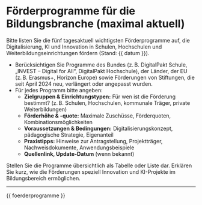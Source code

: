 # Förderprogramme für die Bildungsbranche (maximal aktuell)

Bitte listen Sie die fünf tagesaktuell wichtigsten Förderprogramme auf,
die Digitalisierung, KI und Innovation in Schulen, Hochschulen und Weiterbildungseinrichtungen fördern (Stand: {{ datum }}).

- Berücksichtigen Sie Programme des Bundes (z. B. DigitalPakt Schule, „INVEST – Digital for All“, DigitalPakt Hochschule), der Länder, der EU (z. B. Erasmus+, Horizon Europe) sowie Förderungen von Stiftungen, die seit April 2024 neu, verlängert oder angepasst wurden.
- Für jedes Programm bitte angeben:
  - **Zielgruppen & Einrichtungstypen:** Für wen ist die Förderung bestimmt? (z. B. Schulen, Hochschulen, kommunale Träger, private Weiterbildungen)
  - **Förderhöhe & -quote:** Maximale Zuschüsse, Förderquoten, Kombinationsmöglichkeiten
  - **Voraussetzungen & Bedingungen:** Digitalisierungskonzept, pädagogische Strategie, Eigenanteil
  - **Praxistipps:** Hinweise zur Antragstellung, Projektträger, Nachweisdokumente, Anwendungsbeispiele
  - **Quellenlink, Update-Datum** (wenn bekannt)

Stellen Sie die Programme übersichtlich als Tabelle oder Liste dar. Erklären Sie kurz, wie die Förderungen speziell Innovation und KI-Projekte im Bildungsbereich ermöglichen.

---

{{ foerderprogramme }}
